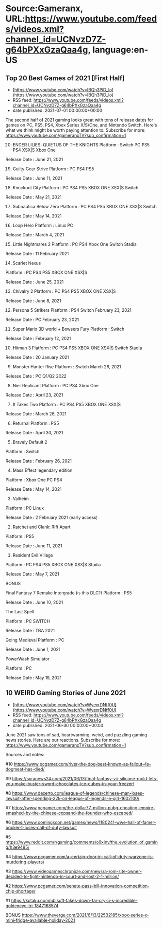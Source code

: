 # Source:Gameranx, URL:https://www.youtube.com/feeds/videos.xml?channel_id=UCNvzD7Z-g64bPXxGzaQaa4g, language:en-US

## Top 20 Best Games of 2021 [First Half]
 - [https://www.youtube.com/watch?v=IBQh3PiD_lo](https://www.youtube.com/watch?v=IBQh3PiD_lo)
 - RSS feed: https://www.youtube.com/feeds/videos.xml?channel_id=UCNvzD7Z-g64bPXxGzaQaa4g
 - date published: 2021-07-01 00:00:00+00:00

The second half of 2021 gaming looks great with tons of release dates for games on PC, PS5, PS4, Xbox Series X/S/One, and Nintendo Switch. Here's what we think might be worth paying attention to.
Subscribe for more: https://www.youtube.com/gameranxTV?sub_confirmation=1


20. ENDER LILIES: QUIETUS OF THE KNIGHTS
Platform : Switch PC PS5 PS4 XSX|S Xbox One

Release Date : June 21, 2021 

 

19. Guilty Gear Strive
Platform : PC PS4 PS5 

Release Date : June 11, 2021 



18. Knockout City
Platform : PC PS4 PS5 XBOX ONE XSX|S Switch  

Release Date : May 21, 2021 



17. Subnautica Below Zero
Platform : PC PS4 PS5 XBOX ONE XSX|S Switch 

Release Date : May 14, 2021 



16. Loop Hero
Platform : Linux PC 

Release Date : March 4, 2021 



15. Little Nightmares 2
Platform : PC PS4 Xbox One Switch Stadia 

Release Date : 11 February 2021



14. Scarlet Nexus 

Platform : PC PS4 PS5 XBOX ONE XSX|S 

Release Date : June 25, 2021  



13. Chivalry 2 
Platform : PC PS4 PS5 XBOX ONE XSX|S 

Release Date : June 8, 2021



12. Persona 5 Strikers
Platform : PS4 Switch February 23, 2021 

Release Date : PC February 23, 2021 



11. Super Mario 3D world + Bowsers Fury
Platform : Switch 

Release Date : February 12, 2021 



10. Hitman 3 
Platform : PC PS4 PS5 XBOX ONE XSX|S Switch  Stadia 

Release Date : 20 January 2021



9. Monster Hunter Rise
Platform : Switch March 26, 2021 

Release Date : PC Q1/Q2 2022 



8. Nier Replicant 
Platform : PC PS4 Xbox One 

Release Date : April 23, 2021 



7. It Takes Two
Platform : PC PS4 PS5 XBOX ONE XSX|S 

Release Date : March 26, 2021



6. Returnal 
Platform : PS5 

Release Date : April 30, 2021 



5. Bravely Default 2 

Platform : Switch 

Release Date : February 26, 2021



4. Mass Effect legendary edition

Platform : Xbox One PC PS4

Release Date : May 14, 2021 



3. Valheim 

Platform : PC Linux

Release Date : 2 February 2021 (early access) 



2. Ratchet and Clank: Rift Apart

Platform : PS5 

Release Date : June 11, 2021 



1. Resident Evil Village 

Platform : PC PS4 PS5 XBOX ONE XSX|S Stadia 

Release Date : May 7, 2021



BONUS 



Final Fantasy 7 Remake Intergrade (is this DLC?)
Platform : PS5 

Release Date : June 10, 2021 



The Last Spell 

 Platform : PC SWITCH 

Release Date : TBA 2021 



Going Medieval 
Platform : PC 

Release Date : June 1, 2021  



PowerWash Simulator 

Platform : PC

Release Date : May 19, 2021

## 10 WEIRD Gaming Stories of June 2021
 - [https://www.youtube.com/watch?v=WyexrDNff0U](https://www.youtube.com/watch?v=WyexrDNff0U)
 - RSS feed: https://www.youtube.com/feeds/videos.xml?channel_id=UCNvzD7Z-g64bPXxGzaQaa4g
 - date published: 2021-06-30 00:00:00+00:00

June 2021 saw tons of sad, heartwarming, weird, and puzzling gaming news stories. Here are our reactions.
Subscribe for more: https://www.youtube.com/gameranxTV?sub_confirmation=1

Sources and notes:

#10 https://www.pcgamer.com/river-the-dog-best-known-as-fallout-4s-dogmeat-has-died/

#9 https://soranews24.com/2021/06/13/final-fantasy-vii-silicone-mold-lets-you-make-buster-sword-chocolates-ice-cubes-in-your-freezer/

#8 https://www.dexerto.com/league-of-legends/chinese-man-loses-lawsuit-after-spending-22k-on-league-of-legends-e-girl-1602100/

#7 https://www.pcgamer.com/the-dollar77-million-pubg-cheating-empire-smashed-by-the-chinese-copsand-the-founder-who-escaped/

#6 https://www.comingsoon.net/games/news/1180241-wwe-hall-of-famer-booker-t-loses-call-of-duty-lawsuit

#5 https://www.reddit.com/r/gaming/comments/o9xjnv/the_evolution_of_gaming/h3e9485/

#4 https://www.pcgamer.com/a-certain-door-in-call-of-duty-warzone-is-murdering-players/

#3 https://www.videogameschronicle.com/news/a-rom-site-owner-decided-to-fight-nintendo-in-court-and-lost-2-1-million/

#2 https://www.pcgamer.com/senate-pass-bill-innovation-competition-chip-shortage/

#1 https://kotaku.com/ubisoft-takes-down-far-cry-5-s-incredible-goldeneye-tri-1847168574

BONUS
https://www.theverge.com/2021/6/13/22532185/xbox-series-x-mini-fridge-available-holiday-2021

